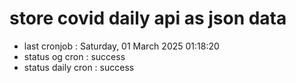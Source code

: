 # store covid daily api as json data

- last cronjob : Saturday, 01 March 2025 01:18:20
- status og cron : success
- status daily cron : success
      
      